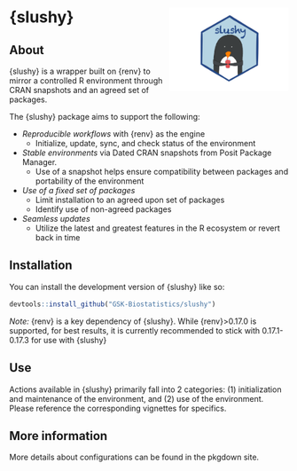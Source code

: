 
# {slushy} <img src="man/figures/slushy_hex.png" align="right" height="150" />

## About

{slushy} is a wrapper built on {renv} to mirror a controlled R environment through CRAN snapshots and an agreed set of packages.

The {slushy} package aims to support the following:

- *Reproducible workflows* with {renv} as the engine 
  - Initialize, update, sync, and check status of the environment
- *Stable environments* via Dated CRAN snapshots from Posit Package Manager. 
  - Use of a snapshot helps ensure compatibility between packages and portability of the environment
- *Use of a fixed set of packages* 
  - Limit installation to an agreed upon set of packages
  - Identify use of non-agreed packages 
- *Seamless updates*
  - Utilize the latest and greatest features in the R ecosystem or revert back in time


## Installation

You can install the development version of {slushy} like so:

``` r
devtools::install_github("GSK-Biostatistics/slushy")
```

*Note:* {renv} is a key dependency of {slushy}. While {renv}>0.17.0 is supported, for best results, it is currently recommended to stick with 0.17.1-0.17.3 for use with {slushy} 

## Use

Actions available in {slushy} primarily fall into 2 categories: (1) initialization and maintenance of the environment, and (2) use of the environment. Please reference the corresponding vignettes for specifics. 


## More information

More details about configurations can be found in the pkgdown site.  
